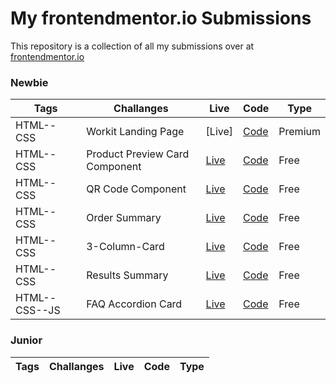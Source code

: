 # My frontendmentor.io Submissions

This repository is a collection of all my submissions over at [frontendmentor.io ](https://www.frontendmentor.io/)

### Newbie

| Tags          | Challanges                     | Live                                                   | Code                                                                                           | Type    |
| ------------- | ------------------------------ | ------------------------------------------------------ | ---------------------------------------------------------------------------------------------- | ------- |
| HTML--CSS     | Workit Landing Page            | [Live]                                                 | [Code](https://github.com/GenuineMiyashita/Frontendmentor.io/tree/master/workit-landing-page)  | Premium |
| HTML--CSS     | Product Preview Card Component | [Live](https://fmentorproductpreviewcard.netlify.app/) | [Code](https://github.com/GenuineMiyashita/Frontendmentor.io/tree/master/Product-Preview-Card) | Free    |
| HTML--CSS     | QR Code Component              | [Live](https://fmentorqrcode.netlify.app/)             | [Code](https://github.com/GenuineMiyashita/Frontendmentor.io/tree/master/qr-code-component)    | Free    |
| HTML--CSS     | Order Summary                  | [Live](https://fmentorordersummary.netlify.app/)       | [Code](https://github.com/GenuineMiyashita/Frontendmentor.io/tree/master/order-summary)        | Free    |
| HTML--CSS     | 3-Column-Card                  | [Live](https://fmentor3columncard.netlify.app/)        | [Code](https://github.com/GenuineMiyashita/Frontendmentor.io/tree/master/3-column-card)        | Free    |
| HTML--CSS     | Results Summary                | [Live](https://fmentorresultssummary.netlify.app/)     | [Code](https://github.com/GenuineMiyashita/Frontendmentor.io/tree/master/results-summary)      | Free    |
| HTML--CSS--JS | FAQ Accordion Card             | [Live](https://fmentorfaqcard.netlify.app/)            | [Code](https://github.com/GenuineMiyashita/Frontendmentor.io/tree/master/faq-accordion-card)   | Free    |

### Junior

| Tags | Challanges | Live | Code | Type |
| ---- | ---------- | ---- | ---- | ---- |

